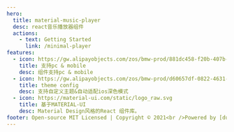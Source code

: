 ```yaml
---
hero:
  title: material-music-player
  desc: react音乐播放器组件
  actions:
    - text: Getting Started
      link: /minimal-player
features:
  - icon: https://gw.alipayobjects.com/zos/bmw-prod/881dc458-f20b-407b-947a-95104b5ec82b/k79dm8ih_w144_h144.png
    title: 支持pc & mobile
    desc: 组件支持pc & mobile
  - icon: https://gw.alipayobjects.com/zos/bmw-prod/d60657df-0822-4631-9d7c-e7a869c2f21c/k79dmz3q_w126_h126.png
    title: theme config
    desc: 支持自定义主题&自动适配ios深色模式
  - icon: https://material-ui.com/static/logo_raw.svg
    title: 基于MATERIAL-UI
    desc: Material Design风格的React 组件库。
footer: Open-source MIT Licensed | Copyright © 2021<br />Powered by [dumi](https://d.umijs.org)
---
```

